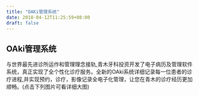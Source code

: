```yaml
---
title: "OAKi管理系统"
date: 2018-04-12T11:25:59+08:00
draft: false
---
```

## OAki管理系统
与世界最先进诊所运作和管理理念接轨,青木牙科投资开发了电子病历及管理软件系统，真正实现了全个性化诊疗服务。全新的OAki系统详细记录每一位患者的诊疗进程,并实现预约，诊疗，影像记录全电子化管理，让您在青木的诊疗经历更加顺畅。(点击下列图片可看详细大图)
